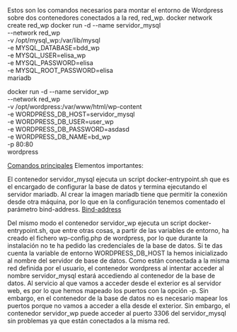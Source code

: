 Estos son los comandos necesarios para montar el entorno de Wordpress sobre dos contenedores conectados a la red, red_wp.
docker network create red_wp 
docker run -d --name servidor_mysql \
             --network red_wp \
             -v /opt/mysql_wp:/var/lib/mysql \
             -e MYSQL_DATABASE=bdd_wp \
             -e MYSQL_USER=elisa_wp \
             -e MYSQL_PASSWORD=elisa\
             -e MYSQL_ROOT_PASSWORD=elisa \
             mariadb
            
docker run -d --name servidor_wp \
             --network red_wp \
             -v /opt/wordpress:/var/www/html/wp-content \
             -e WORDPRESS_DB_HOST=servidor_mysql \
             -e WORDPRESS_DB_USER=user_wp \
             -e WORDPRESS_DB_PASSWORD=asdasd \
             -e WORDPRESS_DB_NAME=bd_wp \
             -p 80:80  
             wordpress
             
[Comandos principales](Imagenes/RedContenedor.png)
Elementos importantes:

El contenedor servidor_mysql ejecuta un script docker-entrypoint.sh que es el encargado de configurar la base de datos y termina ejecutando el servidor mariadb.
Al crear la imagen mariadb tiene que permitir la conexión desde otra máquina, por lo que en la configuración tenemos comentado el parámetro bind-address.
[Bind-address](Bindadress.png)

Del mismo modo el contenedor servidor_wp ejecuta un script docker-entrypoint.sh, que entre otras cosas, a partir de las variables de entorno, ha creado el fichero wp-config.php de wordpress, por lo que durante la instalación no te ha pedido las credenciales de la base de datos.
Si te das cuenta la variable de entorno WORDPRESS_DB_HOST la hemos inicializado al nombre del servidor de base de datos. Como están conectada a la misma red definida por el usuario, el contenedor wordpress al intentar acceder al nombre servidor_mysql estará accediendo al contenedor de la base de datos.
Al servicio al que vamos a acceder desde el exterior es al servidor web, es por lo que hemos mapeado los puertos con la opción -p. Sin embargo, en el contenedor de la base de datos no es necesario mapear los puertos porque no vamos a acceder a ella desde el exterior. Sin embargo, el contenedor servidor_wp puede acceder al puerto 3306 del servidor_mysql sin problemas ya que están conectados a la misma red.

